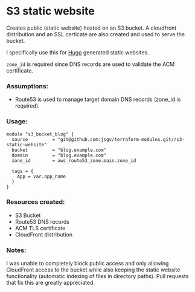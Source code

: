 # S3 static website

Creates public (static website) hosted on an S3 bucket. A cloudfront distribution and an SSL
certicate are also created and used to serve the bucket.

I specifically use this for [Hugo](https://gohugo.io) generated static websites.

`zone_id` is required since DNS records are used to validate the ACM certificate.

### Assumptions:

* Route53 is used to manage target domain DNS records (zone_id is required).

### Usage:

```hcl
module "s3_bucket_blog" {
  source         = "git@github.com:jsgv/terraform-modules.git//s3-static-website"
  bucket         = "blog.example.com"
  domain         = "blog.example.com"
  zone_id        = aws_route53_zone.main.zone_id

  tags = {
    App = var.app_name
  }
}
```

### Resources created:

* S3 Bucket
* Route53 DNS records
* ACM TLS certificate
* CloudFront distribution

### Notes:

I was unable to completely block public access and only allowing CloudFront access to the bucket while also keeping the static website functionality (automatic indexing of files in directory paths). Pull requests that fix this are greatly appreciated.
